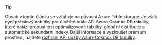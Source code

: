 > [!TIP]
> Obsah v tomto článku se vztahuje na původní Azure Table storage. Je však nyní prémiový nabídky pro úložiště table API Azure Cosmos DB tabulky, které nabízí propustnost optimalizované tabulky, globální distribuce a automatické sekundární indexy. Další informace a vyzkoušet premium prostředí, najdete [rozhraní API služby Azure Cosmos DB tabulky](https://aka.ms/premiumtables).
>
